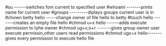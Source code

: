 #su   ------switches fom current to specified user
#whoami -------prints name for current user
#groups ---------diplays groups current user is in
#chown betty hello  -----change owner of file hello to betty
#touch hello -------creates an empty file hello
#chmod u+x hello ------adds execute permission to tyhe owner
#chmod ug+x,o+r -------gives group owner user execute permissin,other users read permissions
#chmod ugo+x hello-------gives every permission to execute hello file
